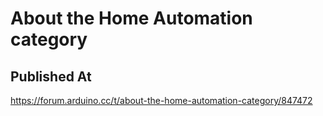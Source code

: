# About the Home Automation category

## Published At

https://forum.arduino.cc/t/about-the-home-automation-category/847472

